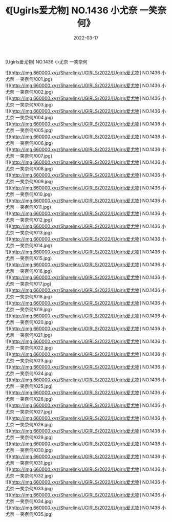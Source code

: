 ﻿---
layout: post
title:  《[Ugirls爱尤物] NO.1436 小尤奈 一笑奈何》
date:   2022-03-17
img: http://img.660000.xyz/Sharelink/UGIRLS/2022/[Ugirls爱尤物] NO.1436 小尤奈 一笑奈何/000.jpg
categories: [美女, 清纯, 唯美]
---

[Ugirls爱尤物] NO.1436 小尤奈 一笑奈何

 ![](http://img.660000.xyz/Sharelink/UGIRLS/2022/[Ugirls爱尤物] NO.1436 小尤奈 一笑奈何/001.jpg) <br>![](http://img.660000.xyz/Sharelink/UGIRLS/2022/[Ugirls爱尤物] NO.1436 小尤奈 一笑奈何/002.jpg) <br>![](http://img.660000.xyz/Sharelink/UGIRLS/2022/[Ugirls爱尤物] NO.1436 小尤奈 一笑奈何/003.jpg) <br>![](http://img.660000.xyz/Sharelink/UGIRLS/2022/[Ugirls爱尤物] NO.1436 小尤奈 一笑奈何/004.jpg) <br>![](http://img.660000.xyz/Sharelink/UGIRLS/2022/[Ugirls爱尤物] NO.1436 小尤奈 一笑奈何/005.jpg) <br>![](http://img.660000.xyz/Sharelink/UGIRLS/2022/[Ugirls爱尤物] NO.1436 小尤奈 一笑奈何/006.jpg) <br>![](http://img.660000.xyz/Sharelink/UGIRLS/2022/[Ugirls爱尤物] NO.1436 小尤奈 一笑奈何/007.jpg) <br>![](http://img.660000.xyz/Sharelink/UGIRLS/2022/[Ugirls爱尤物] NO.1436 小尤奈 一笑奈何/008.jpg) <br>![](http://img.660000.xyz/Sharelink/UGIRLS/2022/[Ugirls爱尤物] NO.1436 小尤奈 一笑奈何/009.jpg) <br>![](http://img.660000.xyz/Sharelink/UGIRLS/2022/[Ugirls爱尤物] NO.1436 小尤奈 一笑奈何/010.jpg) <br>![](http://img.660000.xyz/Sharelink/UGIRLS/2022/[Ugirls爱尤物] NO.1436 小尤奈 一笑奈何/011.jpg) <br>![](http://img.660000.xyz/Sharelink/UGIRLS/2022/[Ugirls爱尤物] NO.1436 小尤奈 一笑奈何/012.jpg) <br>![](http://img.660000.xyz/Sharelink/UGIRLS/2022/[Ugirls爱尤物] NO.1436 小尤奈 一笑奈何/013.jpg) <br>![](http://img.660000.xyz/Sharelink/UGIRLS/2022/[Ugirls爱尤物] NO.1436 小尤奈 一笑奈何/014.jpg) <br>![](http://img.660000.xyz/Sharelink/UGIRLS/2022/[Ugirls爱尤物] NO.1436 小尤奈 一笑奈何/015.jpg) <br>![](http://img.660000.xyz/Sharelink/UGIRLS/2022/[Ugirls爱尤物] NO.1436 小尤奈 一笑奈何/016.jpg) <br>![](http://img.660000.xyz/Sharelink/UGIRLS/2022/[Ugirls爱尤物] NO.1436 小尤奈 一笑奈何/017.jpg) <br>![](http://img.660000.xyz/Sharelink/UGIRLS/2022/[Ugirls爱尤物] NO.1436 小尤奈 一笑奈何/018.jpg) <br>![](http://img.660000.xyz/Sharelink/UGIRLS/2022/[Ugirls爱尤物] NO.1436 小尤奈 一笑奈何/019.jpg) <br>![](http://img.660000.xyz/Sharelink/UGIRLS/2022/[Ugirls爱尤物] NO.1436 小尤奈 一笑奈何/020.jpg) <br>![](http://img.660000.xyz/Sharelink/UGIRLS/2022/[Ugirls爱尤物] NO.1436 小尤奈 一笑奈何/021.jpg) <br>![](http://img.660000.xyz/Sharelink/UGIRLS/2022/[Ugirls爱尤物] NO.1436 小尤奈 一笑奈何/022.jpg) <br>![](http://img.660000.xyz/Sharelink/UGIRLS/2022/[Ugirls爱尤物] NO.1436 小尤奈 一笑奈何/023.jpg) <br>![](http://img.660000.xyz/Sharelink/UGIRLS/2022/[Ugirls爱尤物] NO.1436 小尤奈 一笑奈何/024.jpg) <br>![](http://img.660000.xyz/Sharelink/UGIRLS/2022/[Ugirls爱尤物] NO.1436 小尤奈 一笑奈何/025.jpg) <br>![](http://img.660000.xyz/Sharelink/UGIRLS/2022/[Ugirls爱尤物] NO.1436 小尤奈 一笑奈何/026.jpg) <br>![](http://img.660000.xyz/Sharelink/UGIRLS/2022/[Ugirls爱尤物] NO.1436 小尤奈 一笑奈何/027.jpg) <br>![](http://img.660000.xyz/Sharelink/UGIRLS/2022/[Ugirls爱尤物] NO.1436 小尤奈 一笑奈何/028.jpg) <br>![](http://img.660000.xyz/Sharelink/UGIRLS/2022/[Ugirls爱尤物] NO.1436 小尤奈 一笑奈何/029.jpg) <br>![](http://img.660000.xyz/Sharelink/UGIRLS/2022/[Ugirls爱尤物] NO.1436 小尤奈 一笑奈何/030.jpg) <br>![](http://img.660000.xyz/Sharelink/UGIRLS/2022/[Ugirls爱尤物] NO.1436 小尤奈 一笑奈何/031.jpg) <br>![](http://img.660000.xyz/Sharelink/UGIRLS/2022/[Ugirls爱尤物] NO.1436 小尤奈 一笑奈何/032.jpg) <br>![](http://img.660000.xyz/Sharelink/UGIRLS/2022/[Ugirls爱尤物] NO.1436 小尤奈 一笑奈何/033.jpg) <br>![](http://img.660000.xyz/Sharelink/UGIRLS/2022/[Ugirls爱尤物] NO.1436 小尤奈 一笑奈何/034.jpg) <br>![](http://img.660000.xyz/Sharelink/UGIRLS/2022/[Ugirls爱尤物] NO.1436 小尤奈 一笑奈何/035.jpg) <br>